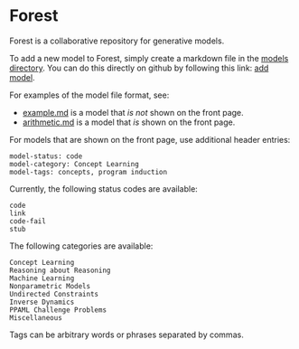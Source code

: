 Forest
======

Forest is a collaborative repository for generative models.

To add a new model to Forest, simply create a markdown file in the [models directory](https://github.com/forestdb/forestdb.org/tree/gh-pages/models). You can do this directly on github by following this link: [add model](https://github.com/forestdb/forestdb.org/new/gh-pages/models).

For examples of the model file format, see:
- [example.md](https://raw.githubusercontent.com/forestdb/forestdb.org/gh-pages/models/example.md) is a model that *is not* shown on the front page.
- [arithmetic.md](https://raw.githubusercontent.com/forestdb/forestdb.org/gh-pages/models/arithmetic.md) is a model that *is* shown on the front page.

For models that are shown on the front page, use additional header entries:

    model-status: code
    model-category: Concept Learning
    model-tags: concepts, program induction

Currently, the following status codes are available:

    code
    link
    code-fail
    stub

The following categories are available:

    Concept Learning
    Reasoning about Reasoning
    Machine Learning
    Nonparametric Models
    Undirected Constraints
    Inverse Dynamics
    PPAML Challenge Problems
    Miscellaneous

Tags can be arbitrary words or phrases separated by commas.
